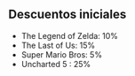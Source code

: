 ## Descuentos iniciales
- The Legend of Zelda: 10%
- The Last of Us: 15%
- Super Mario Bros: 5%
- Uncharted 5 : 25%